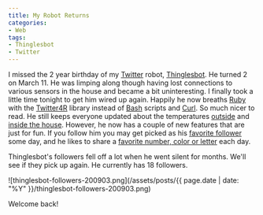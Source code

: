 ```yaml
---
title: My Robot Returns
categories:
- Web
tags:
- Thinglesbot
- Twitter
---
```


I missed the 2 year birthday of my [Twitter](http://twitter.com/) robot, [Thinglesbot](http://twitter.com/thinglesbot). He turned 2 on March 11. He was limping along though having lost connections to various sensors in the house and became a bit uninteresting. I finally took a little time tonight to get him wired up again.
Happily he now breaths [Ruby](http://www.ruby-lang.org/en/) with the [Twitter4R](http://twitter4r.rubyforge.org/) library instead of [Bash](http://www.gnu.org/software/bash/) scripts and [Curl](http://curl.haxx.se/). So much nicer to read. He still keeps everyone updated about the temperatures [outside](http://twitter.com/thinglesbot/status/1385822758) and [inside the house](http://twitter.com/thinglesbot/status/1385469229). However, he now has a couple of new features that are just for fun. If you follow him you may get picked as his [favorite follower](http://twitter.com/thinglesbot/status/1385599425) some day, and he likes to share a [favorite number, color or letter](http://twitter.com/thinglesbot/status/1375634183) each day.

Thinglesbot's followers fell off a lot when he went silent for months. We'll see if they pick up again. He currently has 18 followers.

![thinglesbot-followers-200903.png](/assets/posts/{{ page.date | date: "%Y" }}/thinglesbot-followers-200903.png)

Welcome back!
